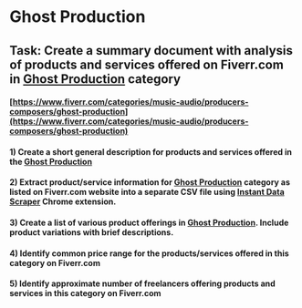 # Ghost Production
## Task: Create a summary document with analysis of products and services offered on Fiverr.com in [Ghost Production](https://www.fiverr.com/categories/music-audio/producers-composers/ghost-production) category
#### [https://www.fiverr.com/categories/music-audio/producers-composers/ghost-production](https://www.fiverr.com/categories/music-audio/producers-composers/ghost-production)
#### 1) Create a short general description for products and services offered in the [Ghost Production](https://www.fiverr.com/categories/music-audio/producers-composers/ghost-production)
#### 2) Extract product/service information for [Ghost Production](https://www.fiverr.com/categories/music-audio/producers-composers/ghost-production) category as listed on Fiverr.com website into a separate CSV file using [Instant Data Scraper](https://chrome.google.com/webstore/detail/instant-data-scraper/ofaokhiedipichpaobibbnahnkdoiiah) Chrome extension.
#### 3) Create a list of various product offerings in [Ghost Production](https://www.fiverr.com/categories/music-audio/producers-composers/ghost-production). Include product variations with brief descriptions.
#### 4) Identify common price range for the products/services offered in this category on Fiverr.com
#### 5) Identify approximate number of freelancers offering products and services in this category on Fiverr.com
